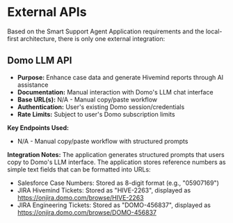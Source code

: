 # External APIs

Based on the Smart Support Agent Application requirements and the local-first architecture, there is only one external integration:

## Domo LLM API
- **Purpose:** Enhance case data and generate Hivemind reports through AI assistance
- **Documentation:** Manual interaction with Domo's LLM chat interface
- **Base URL(s):** N/A - Manual copy/paste workflow
- **Authentication:** User's existing Domo session/credentials
- **Rate Limits:** Subject to user's Domo subscription limits

**Key Endpoints Used:**
- N/A - Manual copy/paste workflow with structured prompts

**Integration Notes:** 
The application generates structured prompts that users copy to Domo's LLM interface. The application stores reference numbers as simple text fields that can be formatted into URLs:
- Salesforce Case Numbers: Stored as 8-digit format (e.g., "05907169")
- JIRA Hivemind Tickets: Stored as "HIVE-2263", displayed as https://onjira.domo.com/browse/HIVE-2263
- JIRA Engineering Tickets: Stored as "DOMO-456837", displayed as https://onjira.domo.com/browse/DOMO-456837